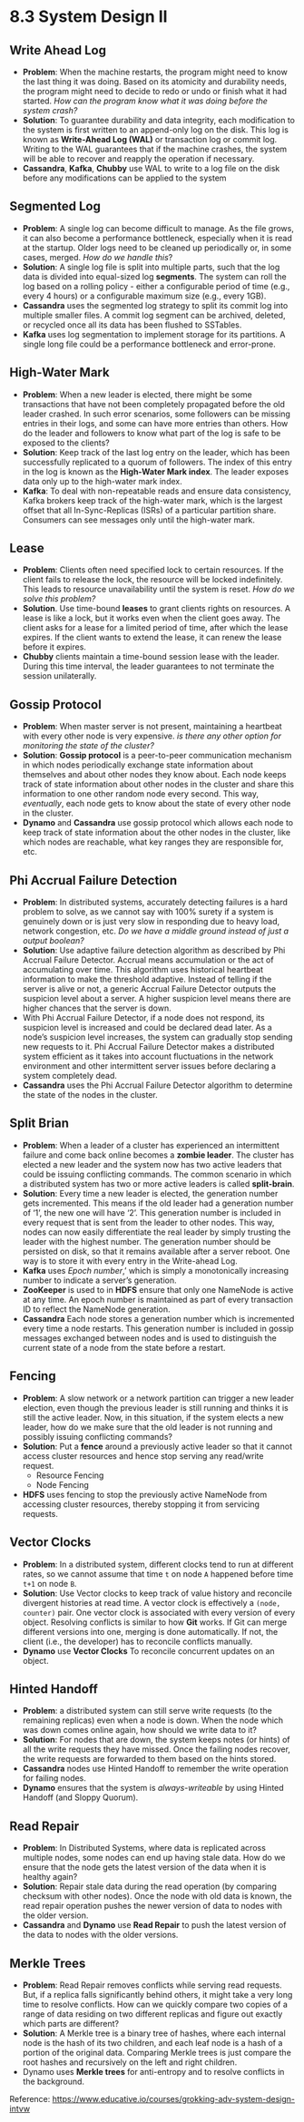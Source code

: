 # 8.3 System Design II

## Write Ahead Log

- **Problem**: When the machine restarts, the program might need to know the last thing it was doing. Based on its atomicity and durability needs, the program might need to decide to redo or undo or finish what it had started. _How can the program know what it was doing before the system crash?_
- **Solution**: To guarantee durability and data integrity, each modification to the system is first written to an append-only log on the disk. This log is known as **Write-Ahead Log (WAL)** or transaction log or commit log. Writing to the WAL guarantees that if the machine crashes, the system will be able to recover and reapply the operation if necessary.
- **Cassandra**, **Kafka**, **Chubby** use WAL to write to a log file on the disk before any modifications can be applied to the system

## Segmented Log

- **Problem**: A single log can become difficult to manage. As the file grows, it can also become a performance bottleneck, especially when it is read at the startup. Older logs need to be cleaned up periodically or, in some cases, merged. _How do we handle this_?
- **Solution**: A single log file is split into multiple parts, such that the log data is divided into equal-sized log **segments**. The system can roll the log based on a rolling policy - either a configurable period of time (e.g., every 4 hours) or a configurable maximum size (e.g., every 1GB).
- **Cassandra** uses the segmented log strategy to split its commit log into multiple smaller files. A commit log segment can be archived, deleted, or recycled once all its data has been flushed to SSTables.
- **Kafka** uses log segmentation to implement storage for its partitions. A single long file could be a performance bottleneck and error-prone.

## High-Water Mark

- **Problem**: When a new leader is elected, there might be some transactions that have not been completely propagated before the old leader crashed. In such error scenarios, some followers can be missing entries in their logs, and some can have more entries than others. How do the leader and followers to know what part of the log is safe to be exposed to the clients?
- **Solution**: Keep track of the last log entry on the leader, which has been successfully replicated to a quorum of followers. The index of this entry in the log is known as the **High-Water Mark index**. The leader exposes data only up to the high-water mark index.
- **Kafka**: To deal with non-repeatable reads and ensure data consistency, Kafka brokers keep track of the high-water mark, which is the largest offset that all In-Sync-Replicas (ISRs) of a particular partition share. Consumers can see messages only until the high-water mark.

## Lease

- **Problem**: Clients often need specified lock to certain resources. If the client fails to release the lock, the resource will be locked indefinitely. This leads to resource unavailability until the system is reset. _How do we solve this problem?_
- **Solution**. Use time-bound **leases** to grant clients rights on resources. A lease is like a lock, but it works even when the client goes away. The client asks for a lease for a limited period of time, after which the lease expires. If the client wants to extend the lease, it can renew the lease before it expires.
- **Chubby** clients maintain a time-bound session lease with the leader. During this time interval, the leader guarantees to not terminate the session unilaterally.

## Gossip Protocol

- **Problem**: When master server is not present, maintaining a heartbeat with every other node is very expensive. _is there any other option for monitoring the state of the cluster?_
- **Solution**: **Gossip protocol** is a peer-to-peer communication mechanism in which nodes periodically exchange state information about themselves and about other nodes they know about. Each node keeps track of state information about other nodes in the cluster and share this information to one other random node every second. This way, _eventually_, each node gets to know about the state of every other node in the cluster.
- **Dynamo** and **Cassandra** use gossip protocol which allows each node to keep track of state information about the other nodes in the cluster, like which nodes are reachable, what key ranges they are responsible for, etc.

## Phi Accrual Failure Detection

- **Problem**: In distributed systems, accurately detecting failures is a hard problem to solve, as we cannot say with 100% surety if a system is genuinely down or is just very slow in responding due to heavy load, network congestion, etc. _Do we have a middle ground instead of just a output boolean?_
- **Solution**: Use adaptive failure detection algorithm as described by Phi Accrual Failure Detector. Accrual means accumulation or the act of accumulating over time. This algorithm uses historical heartbeat information to make the threshold adaptive. Instead of telling if the server is alive or not, a generic Accrual Failure Detector outputs the suspicion level about a server. A higher suspicion level means there are higher chances that the server is down.
- With Phi Accrual Failure Detector, if a node does not respond, its suspicion level is increased and could be declared dead later. As a node’s suspicion level increases, the system can gradually stop sending new requests to it. Phi Accrual Failure Detector makes a distributed system efficient as it takes into account fluctuations in the network environment and other intermittent server issues before declaring a system completely dead.
- **Cassandra** uses the Phi Accrual Failure Detector algorithm to determine the state of the nodes in the cluster.

## Split Brian

- **Problem**: When a leader of a cluster has experienced an intermittent failure and come back online becomes a **zombie leader**. The cluster has elected a new leader and the system now has two active leaders that could be issuing conflicting commands. The common scenario in which a distributed system has two or more active leaders is called **split-brain**.
- **Solution**: Every time a new leader is elected, the generation number gets incremented. This means if the old leader had a generation number of ‘1’, the new one will have ‘2’. This generation number is included in every request that is sent from the leader to other nodes. This way, nodes can now easily differentiate the real leader by simply trusting the leader with the highest number. The generation number should be persisted on disk, so that it remains available after a server reboot. One way is to store it with every entry in the Write-ahead Log.
- **Kafka** uses _Epoch number_,’ which is simply a monotonically increasing number to indicate a server’s generation.
- **ZooKeeper** is used to in **HDFS** ensure that only one NameNode is active at any time. An epoch number is maintained as part of every transaction ID to reflect the NameNode generation.
- **Cassandra** Each node stores a generation number which is incremented every time a node restarts. This generation number is included in gossip messages exchanged between nodes and is used to distinguish the current state of a node from the state before a restart.

## Fencing
- **Problem**: A slow network or a network partition can trigger a new leader election, even though the previous leader is still running and thinks it is still the active leader. Now, in this situation, if the system elects a new leader, how do we make sure that the old leader is not running and possibly issuing conflicting commands?
- **Solution**: Put a **fence** around a previously active leader so that it cannot access cluster resources and hence stop serving any read/write request.
    - Resource Fencing
    - Node Fencing
- **HDFS** uses fencing to stop the previously active NameNode from accessing cluster resources, thereby stopping it from servicing requests.

## Vector Clocks
- **Problem**: In a distributed system, different clocks tend to run at different rates, so we cannot assume that time `t` on node `A` happened before time `t+1` on node `B`.
- **Solution**: Use Vector clocks to keep track of value history and reconcile divergent histories at read time. A vector clock is effectively a `(node, counter)` pair. One vector clock is associated with every version of every object. Resolving conflicts is similar to how **Git** works. If Git can merge different versions into one, merging is done automatically. If not, the client (i.e., the developer) has to reconcile conflicts manually.
- **Dynamo** use **Vector Clocks** To reconcile concurrent updates on an object.

## Hinted Handoff
- **Problem**: a distributed system can still serve write requests (to the remaining replicas) even when a node is down. When the node which was down comes online again, how should we write data to it?
- **Solution**: For nodes that are down, the system keeps notes (or hints) of all the write requests they have missed. Once the failing nodes recover, the write requests are forwarded to them based on the hints stored.
- **Cassandra** nodes use Hinted Handoff to remember the write operation for failing nodes.
- **Dynamo** ensures that the system is _always-writeable_ by using Hinted Handoff (and Sloppy Quorum).

## Read Repair
- **Problem**: In Distributed Systems, where data is replicated across multiple nodes, some nodes can end up having stale data. How do we ensure that the node gets the latest version of the data when it is healthy again?
- **Solution**: Repair stale data during the read operation (by comparing checksum with other nodes). Once the node with old data is known, the read repair operation pushes the newer version of data to nodes with the older version.
- **Cassandra** and **Dynamo** use **Read Repair** to push the latest version of the data to nodes with the older versions.

## Merkle Trees
- **Problem**: Read Repair removes conflicts while serving read requests. But, if a replica falls significantly behind others, it might take a very long time to resolve conflicts. How can we quickly compare two copies of a range of data residing on two different replicas and figure out exactly which parts are different?
- **Solution**: A Merkle tree is a binary tree of hashes, where each internal node is the hash of its two children, and each leaf node is a hash of a portion of the original data. Comparing Merkle trees is just compare the root hashes and recursively on the left and right children.
- Dynamo uses **Merkle trees** for anti-entropy and to resolve conflicts in the background.

Reference: https://www.educative.io/courses/grokking-adv-system-design-intvw